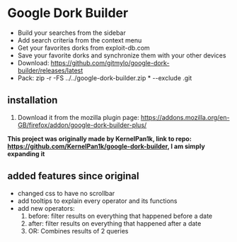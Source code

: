 # Google Dork Builder

- Build your searches from the sidebar
- Add search criteria from the context menu
- Get your favorites dorks from exploit-db.com
- Save your favorite dorks and synchronize them with your other devices
- Download: https://github.com/gitmylo/google-dork-builder/releases/latest
- Pack: zip -r -FS ../../google-dork-builder.zip * --exclude .git

## installation
1. Download it from the mozilla plugin page: https://addons.mozilla.org/en-GB/firefox/addon/google-dork-builder-plus/

<b>This project was originally made by KernelPan1k, link to repo: https://github.com/KernelPan1k/google-dork-builder, I am simply expanding it</b>

## added features since original
- changed css to have no scrollbar
- add tooltips to explain every operator and its functions
- add new operators:
    1. before: filter results on everything that happened before a date
    2. after: filter results on everything that happened after a date
    3. OR: Combines results of 2 queries